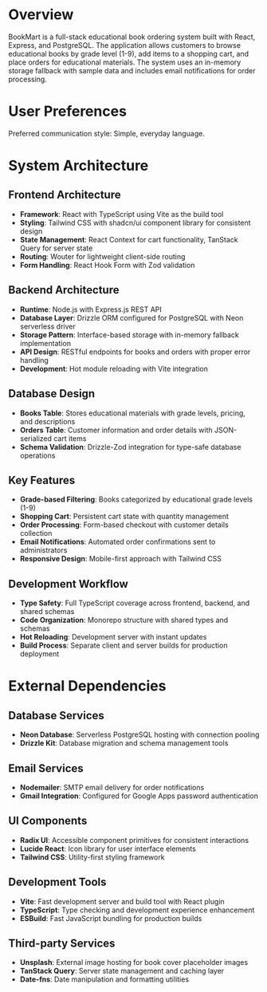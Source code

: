# Overview

BookMart is a full-stack educational book ordering system built with React, Express, and PostgreSQL. The application allows customers to browse educational books by grade level (1-9), add items to a shopping cart, and place orders for educational materials. The system uses an in-memory storage fallback with sample data and includes email notifications for order processing.

# User Preferences

Preferred communication style: Simple, everyday language.

# System Architecture

## Frontend Architecture
- **Framework**: React with TypeScript using Vite as the build tool
- **Styling**: Tailwind CSS with shadcn/ui component library for consistent design
- **State Management**: React Context for cart functionality, TanStack Query for server state
- **Routing**: Wouter for lightweight client-side routing
- **Form Handling**: React Hook Form with Zod validation

## Backend Architecture
- **Runtime**: Node.js with Express.js REST API
- **Database Layer**: Drizzle ORM configured for PostgreSQL with Neon serverless driver
- **Storage Pattern**: Interface-based storage with in-memory fallback implementation
- **API Design**: RESTful endpoints for books and orders with proper error handling
- **Development**: Hot module reloading with Vite integration

## Database Design
- **Books Table**: Stores educational materials with grade levels, pricing, and descriptions
- **Orders Table**: Customer information and order details with JSON-serialized cart items
- **Schema Validation**: Drizzle-Zod integration for type-safe database operations

## Key Features
- **Grade-based Filtering**: Books categorized by educational grade levels (1-9)
- **Shopping Cart**: Persistent cart state with quantity management
- **Order Processing**: Form-based checkout with customer details collection
- **Email Notifications**: Automated order confirmations sent to administrators
- **Responsive Design**: Mobile-first approach with Tailwind CSS

## Development Workflow
- **Type Safety**: Full TypeScript coverage across frontend, backend, and shared schemas
- **Code Organization**: Monorepo structure with shared types and schemas
- **Hot Reloading**: Development server with instant updates
- **Build Process**: Separate client and server builds for production deployment

# External Dependencies

## Database Services
- **Neon Database**: Serverless PostgreSQL hosting with connection pooling
- **Drizzle Kit**: Database migration and schema management tools

## Email Services
- **Nodemailer**: SMTP email delivery for order notifications
- **Gmail Integration**: Configured for Google Apps password authentication

## UI Components
- **Radix UI**: Accessible component primitives for consistent interactions
- **Lucide React**: Icon library for user interface elements
- **Tailwind CSS**: Utility-first styling framework

## Development Tools
- **Vite**: Fast development server and build tool with React plugin
- **TypeScript**: Type checking and development experience enhancement
- **ESBuild**: Fast JavaScript bundling for production builds

## Third-party Services
- **Unsplash**: External image hosting for book cover placeholder images
- **TanStack Query**: Server state management and caching layer
- **Date-fns**: Date manipulation and formatting utilities